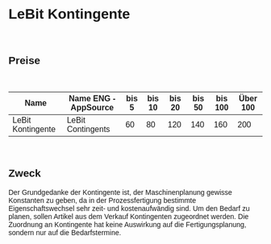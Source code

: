 ﻿<style>
body {
    font-family: "Century Gothic", "CenturyGothic", "AppleGothic", sans-serif;
}
</style>

# LeBit Kontingente

<br>

## Preise

<br>

| Name                                | Name ENG -AppSource                   | bis 5 | bis 10 | bis 20 | bis 50 | bis 100 | Über 100 |
|-------------------------------------|---------------------------------------|-------|--------|--------|--------|---------|----------|
| LeBit Kontingente                    | LeBit Contingents                     | 60    | 80     | 120    | 140    | 160     | 200      |

<br>

## Zweck

Der Grundgedanke der Kontingente ist, der Maschinenplanung gewisse Konstanten zu geben, da in der Prozessfertigung bestimmte Eigenschaftswechsel sehr zeit- und kostenaufwändig sind. Um den Bedarf zu planen, sollen Artikel aus dem Verkauf Kontingenten zugeordnet werden. Die Zuordnung an Kontingente hat keine Auswirkung auf die Fertigungsplanung, sondern nur auf die Bedarfstermine.
